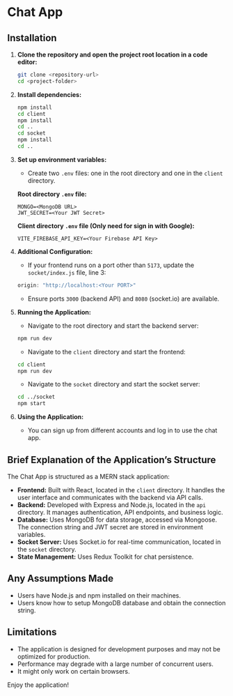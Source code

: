 # Chat App

## Installation

1. **Clone the repository and open the project root location in a code editor:**
    ```bash
    git clone <repository-url>
    cd <project-folder>
    ```

2. **Install dependencies:**
    ```bash
    npm install
    cd client
    npm install
    cd ..
    cd socket
    npm install
    cd ..
    ```

3. **Set up environment variables:**
    - Create two `.env` files: one in the root directory and one in the `client` directory.

    **Root directory `.env` file:**
    ```plaintext
    MONGO=<MongoDB URL>
    JWT_SECRET=<Your JWT Secret>
    ```

    **Client directory `.env` file (Only need for sign in with Google):**
    ```plaintext
    VITE_FIREBASE_API_KEY=<Your Firebase API Key>
    ```

4. **Additional Configuration:**
    - If your frontend runs on a port other than `5173`, update the `socket/index.js` file, line 3:
    ```javascript
    origin: "http://localhost:<Your PORT>"
    ```

    - Ensure ports `3000` (backend API) and `8080` (socket.io) are available.

5. **Running the Application:**
    - Navigate to the root directory and start the backend server:
    ```bash
    npm run dev
    ```

    - Navigate to the `client` directory and start the frontend:
    ```bash
    cd client
    npm run dev
    ```

    - Navigate to the `socket` directory and start the socket server:
    ```bash
    cd ../socket
    npm start
    ```

6. **Using the Application:**
    - You can sign up from different accounts and log in to use the chat app.

## Brief Explanation of the Application’s Structure
The Chat App is structured as a MERN stack application:
- **Frontend:** Built with React, located in the `client` directory. It handles the user interface and communicates with the backend via API calls.
- **Backend:** Developed with Express and Node.js, located in the `api` directory. It manages authentication, API endpoints, and business logic.
- **Database:** Uses MongoDB for data storage, accessed via Mongoose. The connection string and JWT secret are stored in environment variables.
- **Socket Server:** Uses Socket.io for real-time communication, located in the `socket` directory.
- **State Management:** Uses Redux Toolkit for chat persistence.

## Any Assumptions Made
- Users have Node.js and npm installed on their machines.
- Users know how to setup MongoDB database and obtain the connection string.

## Limitations
- The application is designed for development purposes and may not be optimized for production.
- Performance may degrade with a large number of concurrent users.
- It might only work on certain browsers.

Enjoy the application!